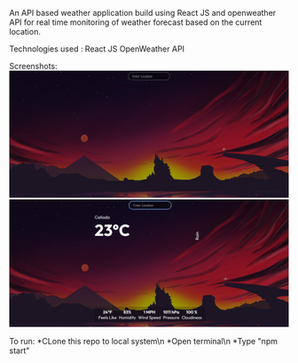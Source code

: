 An API based weather application build using React JS and openweather API for real time monitoring of weather forecast based on the current location.


Technologies used :
React JS 
OpenWeather API

Screenshots:
![](Weatherapp-1.png)
![](Weatherapp-2.png)

To run: 
*CLone this repo to local system\n
*Open terminal\n
*Type "npm start" 
